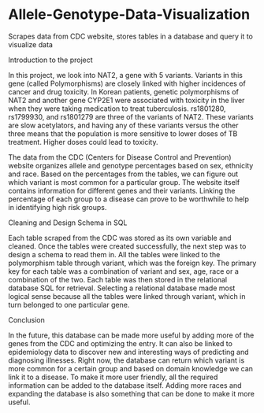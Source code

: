 # Allele-Genotype-Data-Visualization
Scrapes data from CDC website, stores tables in a database and query it to visualize data

Introduction to the project

In this project, we look into NAT2, a gene with 5 variants. Variants in this gene (called
Polymorphisms) are closely linked with higher incidences of cancer and drug toxicity. In 
Korean patients, genetic polymorphisms of NAT2 and another gene CYP2E1 were
associated with toxicity in the liver when they were taking medication to treat tuberculosis.
rs1801280, rs1799930, and rs1801279 are three of the variants of NAT2. These variants
are slow acetylators, and having any of these variants versus the other three means that the
population is more sensitive to lower doses of TB treatment. Higher doses could lead to
toxicity.

The data from the CDC (Centers for Disease Control and Prevention) website organizes allele
and genotype percentages based on sex, ethnicity and race. Based on the percentages from
the tables, we can figure out which variant is most common for a particular group. The
website itself contains information for different genes and their variants. Linking the
percentage of each group to a disease can prove to be worthwhile to help in identifying
high risk groups.
 

Cleaning and Design Schema in SQL 

Each table scraped from the CDC was stored as its own variable and cleaned. 
Once the tables were created successfully, the next step was to design a schema to read
them in. All the tables were linked to the polymorphism table through variant, which was
the foreign key. The primary key for each table was a combination of variant and sex, age,
race or a combination of the two.
Each table was then stored in the relational database SQL for retrieval. Selecting a
relational database made most logical sense because all the tables were linked through
variant, which in turn belonged to one particular gene. 

Conclusion

In the future, this database can be made more useful by adding more of the genes from the
CDC and optimizing the entry. It can also be linked to epidemiology data to discover new
and interesting ways of predicting and diagnosing illnesses. Right now, the database can
return which variant is more common for a certain group and based on domain knowledge
we can link it to a disease. To make it more user friendly, all the required information can
be added to the database itself. Adding more races and expanding the database is also
something that can be done to make it more useful.

